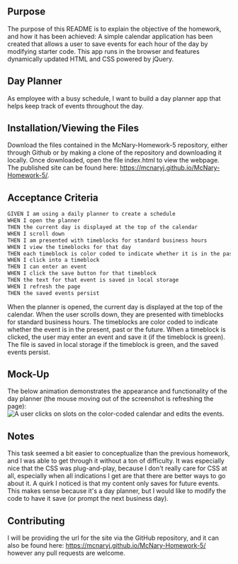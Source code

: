 ## Purpose

The purpose of this README is to explain the objective of the homework, and how it has been achieved:
A simple calendar application has been created that allows a user to save events for each hour of the day by modifying starter code. This app runs in the browser and features dynamically updated HTML and CSS powered by jQuery.

## Day Planner

As employee with a busy schedule, I want to build a day planner app that helps keep track of events throughout the day.

## Installation/Viewing the Files

Download the files contained in the McNary-Homework-5 repository, either through Github or by making a clone of the repository and downloading it locally. Once downloaded, open the file index.html to view the webpage. The published site can be found here: https://mcnaryj.github.io/McNary-Homework-5/.

## Acceptance Criteria

```md
GIVEN I am using a daily planner to create a schedule
WHEN I open the planner
THEN the current day is displayed at the top of the calendar
WHEN I scroll down
THEN I am presented with timeblocks for standard business hours
WHEN I view the timeblocks for that day
THEN each timeblock is color coded to indicate whether it is in the past, present, or future
WHEN I click into a timeblock
THEN I can enter an event
WHEN I click the save button for that timeblock
THEN the text for that event is saved in local storage
WHEN I refresh the page
THEN the saved events persist
```
When the planner is opened, the current day is displayed at the top of the calendar.
When the user scrolls down, they are presented with timeblocks for standard business hours.
The timeblocks are color coded to indicate whether the event is in the present, past or the future.
When a timeblock is clicked, the user may enter an event and save it (if the timeblock is green). The file is saved in local storage if the timeblock is green, and the saved events persist.


## Mock-Up

The below animation demonstrates the appearance and functionality of the day planner (the mouse moving out of the screenshot is refreshing the page):
 ![A user clicks on slots on the color-coded calendar and edits the events.](./Assets/Images/05-third-party-apis-homework-demo.gif)

## Notes

This task seemed a bit easier to conceptualize than the previous homework, and I was able to get through it without a ton of difficulty. It was especially nice that the CSS was plug-and-play, because I don't really care for CSS at all, especially when all indications I get are that there are better ways to go about it.
A quirk I noticed is that my content only saves for future events. This makes sense because it's a day planner, but I would like to modify the code to have it save (or prompt the next business day).

## Contributing
I will be providing the url for the site via the GitHub repository, and it can also be found here: https://mcnaryj.github.io/McNary-Homework-5/ however any pull requests are welcome.

